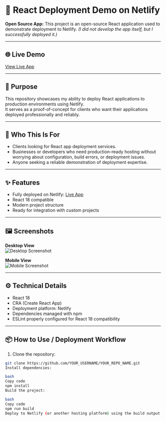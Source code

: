# 🚀 React Deployment Demo on Netlify

**Open Source App:** This project is an open-source React application used to demonstrate deployment to Netlify. *(I did not develop the app itself, but I successfully deployed it.)*

---

## 🌐 Live Demo
[View Live App](https://react-deploy-netlify-demo.netlify.app/)

---

## 🎯 Purpose
This repository showcases my ability to deploy React applications to production environments using Netlify.  
It serves as a proof-of-concept for clients who want their applications deployed professionally and reliably.

---

## 👥 Who This Is For
- Clients looking for React app deployment services.  
- Businesses or developers who need production-ready hosting without worrying about configuration, build errors, or deployment issues.  
- Anyone seeking a reliable demonstration of deployment expertise.

---

## ✨ Features
- Fully deployed on Netlify: [Live App](https://react-deploy-netlify-demo.netlify.app/)  
- React 18 compatible  
- Modern project structure  
- Ready for integration with custom projects  

---

## 🖼 Screenshots

**Desktop View**  
![Desktop Screenshot](./screenshots/Desktop.png)

**Mobile View**  
![Mobile Screenshot](./screenshots/Mobile.png)

---

## ⚙️ Technical Details
- React 18  
- CRA (Create React App)  
- Deployment platform: Netlify  
- Dependencies managed with npm  
- ESLint properly configured for React 18 compatibility  

---

## 📦 How to Use / Deployment Workflow
1. Clone the repository:  
```bash
git clone https://github.com/YOUR_USERNAME/YOUR_REPO_NAME.git
Install dependencies:

bash
Copy code
npm install
Build the project:

bash
Copy code
npm run build
Deploy to Netlify (or another hosting platform) using the build output.

